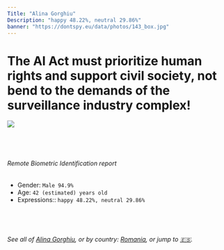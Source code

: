 ```yaml
---
Title: "Alina Gorghiu"
Description: "happy 48.22%, neutral 29.86%"
banner: "https://dontspy.eu/data/photos/143_box.jpg"
---
```


# The AI Act must prioritize human rights and support civil society, not bend to the demands of the surveillance industry complex!

<link rel="stylesheet" type="text/css" href="/css/blog.css" />

<div class="is-fake" hidden>

_This image is **clearly fake**_, yet we [continue to collect them because the AI Act negotiations](/blog/why-deepfake/) are heading in a direction that will only make people's lives more complicated. For a more in-depth explanation, read: [Double threat: why losing the battle against Face Biometrics would fuel the proliferation of deepfakes](/blog/the-dual-threat-how-losing-the-biometric-battle-fuels-deepfake-proliferation/).


</div>

<!-- <img src="https://dontspy.eu/data/photos/54_box.jpg" /> -->
<img src="https://dontspy.eu/data/photos/143_box.jpg" />

## <br>

###### Remote Biometric Identification report

* <span class="label">Gender:</span> `Male 94.9%`
* <span class="label">Age:</span> `42 (estimated) years old`
* <span class="label">Expressions::</span> `happy 48.22%, neutral 29.86%`

## <br>

###### See all of [Alina Gorghiu](/policymaker#Alina%20Gorghiu), or by country: [Romania](/country#Romania), or jump to [🇪🇸](/x/108).

## <br>
